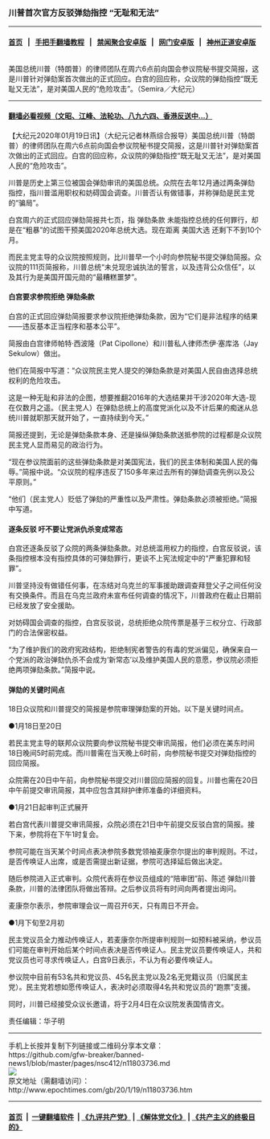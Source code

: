 ### 川普首次官方反驳弹劾指控 “无耻和无法”
------------------------

#### [首页](https://github.com/gfw-breaker/banned-news1/blob/master/README.md) &nbsp;&nbsp;|&nbsp;&nbsp; [手把手翻墙教程](https://github.com/gfw-breaker/guides/wiki) &nbsp;&nbsp;|&nbsp;&nbsp; [禁闻聚合安卓版](https://github.com/gfw-breaker/bn-android) &nbsp;&nbsp;|&nbsp;&nbsp; [网门安卓版](https://github.com/oGate2/oGate) &nbsp;&nbsp;|&nbsp;&nbsp; [神州正道安卓版](https://github.com/SzzdOgate/update) 



<div><img alt="" class="aligncenter wp-post-image" src="http://i.epochtimes.com/assets/uploads/2018/09/1808290934392525-600x400.jpg"/>
<div class="red16 caption">
 <p>
  美国总统川普（特朗普）的律师团队在周六6点前向国会参议院秘书提交简报，这是川普针对弹劾案首次做出的正式回应。白宫的回应称，众议院的弹劾指控“既无耻又无法”，是对美国人民的“危险攻击”。（Semira／大纪元）
 </p>
</div>
</div><hr/>

#### [翻墙必看视频（文昭、江峰、法轮功、八九六四、香港反送中...）](http://167.172.214.107/home.html)

<div><p>
 【大纪元2020年01月19日讯】（大纪元记者林燕综合报导）美国总统川普（特朗普）的律师团队在周六6点前向国会参议院秘书提交简报，这是川普针对弹劾案首次做出的正式回应。白宫的回应称，众议院的弹劾指控“既无耻又无法”，是对美国人民的“危险攻击”。
</p>
<p>
 川普是历史上第三位被国会弹劾审讯的美国总统。众院在去年12月通过两条弹劾指控，指川普滥用职权和妨碍国会调查。川普否认有做错事，并称弹劾是民主党的“骗局”。
</p>
<p>
 白宫周六的正式回应弹劾简报共七页，指
 <ok href="http://www.epochtimes.com/gb/tag/%E5%BC%B9%E5%8A%BE%E6%9D%A1%E6%AC%BE.html">
  弹劾条款
 </ok>
 未能指控总统的任何罪行，却是在“粗暴”的试图干预美国2020年总统大选。现在距离
 <ok href="http://www.epochtimes.com/gb/tag/%E7%BE%8E%E5%9B%BD%E5%A4%A7%E9%80%89.html">
  美国大选
 </ok>
 还剩下不到10个月。
</p>
<p>
 而民主党主导的众议院按照规则，比川普早一个小时向参院秘书提交弹劾简报。众议院的111页简报称，川普总统“未兑现忠诚执法的誓言，以及违背公众信任”，以及其行为是美国开国元勋的“最糟糕噩梦”。
</p>
<h4>
 白宫要求参院拒绝
 <ok href="http://www.epochtimes.com/gb/tag/%E5%BC%B9%E5%8A%BE%E6%9D%A1%E6%AC%BE.html">
  弹劾条款
 </ok>
</h4>
<p>
 白宫的正式回应弹劾简报要求参议院拒绝弹劾条款，因为“它们是非法程序的结果——违反基本正当程序和基本公平”。
</p>
<p>
 简报由白宫律师帕特·西波隆（Pat Cipollone）和川普私人律师杰伊·塞库洛（Jay Sekulow）做出。
</p>
<p>
 他们在简报中写道：“众议院民主党人提交的弹劾条款是对美国人民自由选择总统权利的危险攻击。
</p>
<p>
 这是一种无耻和非法的企图，想要推翻2016年的大选结果并干涉2020年大选-现在仅数月之遥。（民主党人）在弹劾总统上的高度党派化以及不计后果的痴迷从总统川普就职那天就开始了，一直持续到今天。”
</p>
<p>
 简报还提到，无论是弹劾条款本身、还是操纵弹劾条款送抵参院的过程都是众议院民主党人显而易见的政治行为。
</p>
<p>
 “现在参议院面前的这些弹劾条款是对美国宪法，我们的民主体制和美国人民的侮辱。”简报中说。“众议院的程序违反了150多年来过去所有的弹劾调查先例以及公平原则。”
</p>
<p>
 “他们（民主党人）贬低了弹劾的严重性以及严肃性。弹劾条款必须被拒绝。”简报中写道。
</p>
<h4>
 逐条反驳 吁不要让党派仇杀变成常态
</h4>
<p>
 白宫还逐条反驳了众院的两条弹劾条款。对总统滥用权力的指控，白宫反驳说，该条指控根本没有指控具体的可弹劾罪行，更谈不上宪法规定中的“严重犯罪和轻罪”。
</p>
<p>
 川普坚持没有做错任何事，在冻结对乌克兰的军事援助跟调查拜登父子之间任何没有交换条件。而且在乌克兰政府未宣布任何调查的情况下，川普政府在截止日期前已经发放了安全援助。
</p>
<p>
 对妨碍国会调查的指控，白宫反驳说，总统拒绝众院传票是基于三权分立、行政部门的合法保密权益。
</p>
<p>
 “为了维护我们的政府宪政结构，拒绝制宪者警告的有毒的党派偏见，确保来自一个党派的政治弹劾仇杀不会成为‘新常态’以及维护美国人民的意愿，参议院必须拒绝两项弹劾条款。”简报中说。
</p>
<h4>
 弹劾的关键时间点
</h4>
<p>
 18日众议院和川普提交的简报是参院审理弹劾案的开始。以下是关键时间点。
</p>
<p>
 ●1月18日至20日
</p>
<p>
 若民主党主导的联邦众议院要向参议院秘书提交审讯简报，他们必须在美东时间18日晚间5时前完成。而川普需在当天晚上6时前，向参院秘书提交对弹劾指控的回应简报。
</p>
<p>
 众院需在20日中午前，向参院秘书提交对川普回应简报的回复。川普也需在20日中午前提交审讯简报，其中应包含其辩护律师准备的详细资料。
</p>
<p>
 ●1月21日起审判正式展开
</p>
<p>
 若白宫代表川普提交审讯简报，众院必须在21日中午前提交反驳白宫的简报。接下来，参院将在下午1时复会。
</p>
<p>
 参院可能在当天某个时间点表决参院多数党领袖麦康奈尔提出的审判规则。不过，是否传唤证人出席，或是否需提出新证据，参院可选择延后做出决定。
</p>
<p>
 随后参院进入正式审判。众院代表将在参议员组成的“陪审团”前、陈述
 <ok href="http://www.epochtimes.com/gb/tag/%E5%BC%B9%E5%8A%BE%E5%B7%9D%E6%99%AE.html">
  弹劾川普
 </ok>
 条款，川普的法律团队将做出答辩。之后参议员将有时间向两者提出询问。
</p>
<p>
 麦康奈尔表示，参院审理会议一周召开6天，只有周日不开会。
</p>
<p>
 ●1月下旬至2月初
</p>
<p>
 民主党议员全力推动传唤证人，若麦康奈尔所提审判规则一如预料被采纳，参议员们可能在审判开始后某个时间点表决是否传唤证人。民主党议员要传唤证人，共和党议员也可寻求传唤证人，白宫9日表示，不认为有必要传唤证人。
</p>
<p>
 参议院中目前有53名共和党议员、45名民主党以及2名无党籍议员（归属民主党）。民主党若想如愿传唤证人，表决时必须取得4名共和党议员的“跑票”支援。
</p>
<p>
 同时，川普已经接受众议长邀请，将于2月4日在众议院发表国情咨文。
</p>
<p>
 责任编辑：华子明
</p>
</div>
<hr/>
手机上长按并复制下列链接或二维码分享本文章：<br/>
https://github.com/gfw-breaker/banned-news1/blob/master/pages/nsc412/n11803736.md <br/>
<a href='https://github.com/gfw-breaker/banned-news1/blob/master/pages/nsc412/n11803736.md'><img src='https://github.com/gfw-breaker/banned-news1/blob/master/pages/nsc412/n11803736.md.png'/></a> <br/>
原文地址（需翻墙访问）：http://www.epochtimes.com/gb/20/1/19/n11803736.htm


------------------------
#### [首页](https://github.com/gfw-breaker/banned-news1/blob/master/README.md) &nbsp;|&nbsp; [一键翻墙软件](https://github.com/gfw-breaker/nogfw/blob/master/README.md) &nbsp;| [《九评共产党》](https://github.com/gfw-breaker/9ping.md/blob/master/README.md#九评之一评共产党是什么) | [《解体党文化》](https://github.com/gfw-breaker/jtdwh.md/blob/master/README.md) | [《共产主义的终极目的》](https://github.com/gfw-breaker/gczydzjmd.md/blob/master/README.md)


<img src='http://gfw-breaker.win/banned-news/pages/nsc412/n11803736.md' width='0px' height='0px'/>